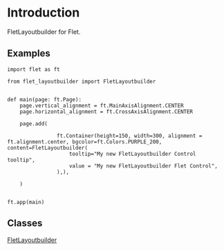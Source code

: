# Introduction

FletLayoutbuilder for Flet.

## Examples

```
import flet as ft

from flet_layoutbuilder import FletLayoutbuilder


def main(page: ft.Page):
    page.vertical_alignment = ft.MainAxisAlignment.CENTER
    page.horizontal_alignment = ft.CrossAxisAlignment.CENTER

    page.add(

                ft.Container(height=150, width=300, alignment = ft.alignment.center, bgcolor=ft.Colors.PURPLE_200, content=FletLayoutbuilder(
                    tooltip="My new FletLayoutbuilder Control tooltip",
                    value = "My new FletLayoutbuilder Flet Control", 
                ),),

    )


ft.app(main)
```

## Classes

[FletLayoutbuilder](FletLayoutbuilder.md)


